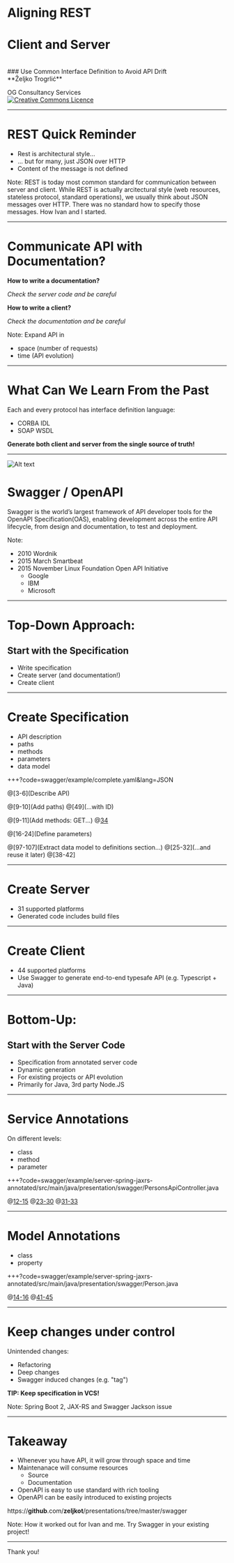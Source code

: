 # Aligning REST
# Client and Server
<BR>
### Use Common Interface Definition to Avoid API Drift

<BR>
**Željko Trogrlić**

OG Consultancy Services
<BR>
<a rel="license" href="http://creativecommons.org/licenses/by/4.0/"><img alt="Creative Commons Licence" style="border-width:0" src="https://i.creativecommons.org/l/by/4.0/88x31.png" /></a>

---

# REST Quick Reminder

* Rest is architectural style...
* ... but for many, just JSON over HTTP
* Content of the message is not defined

Note:
REST is today most common standard for communication between server and client.
While REST is actually arcitectural style (web resources, stateless protocol, standard operations),
we usually think about JSON messages over HTTP.
There was no standard how to specify those messages.
How Ivan and I started.

---

# Communicate API with Documentation?

**How to write a documentation?**

_Check the server code and be careful_

**How to write a client?**       

_Check the documentation and be careful_

Note:
Expand API in
* space (number of requests)
* time (API evolution)

---

# What Can We Learn From the Past
Each and every protocol has interface definition language:
* CORBA IDL
* SOAP WSDL

**Generate both client and server from the single source of truth!**

---

![Alt text](http://github.com/OAI/OpenAPI-Style-Guide/raw/master/graphics/bitmap/OpenAPI_Logo_Pantone.png "Logo")
# Swagger / OpenAPI
Swagger is the world’s largest framework of API developer tools 
for the OpenAPI Specification(OAS),
enabling development across the entire API lifecycle,
from design and documentation, to test and deployment.

Note:
* 2010 Wordnik
* 2015 March Smartbeat
* 2015 November Linux Foundation Open API Initiative
  * Google
  * IBM
  * Microsoft

---

# Top-Down Approach:
## Start with the Specification

* Write specification
* Create server (and documentation!)
* Create client

---

# Create Specification

* API description
* paths
* methods
* parameters
* data model

+++?code=swagger/example/complete.yaml&lang=JSON

@[3-6](Describe API)

@[9-10](Add paths)
@[49](...with ID)

@[9-11](Add methods: GET...)
@[34](...POST)

@[16-24](Define parameters)

@[97-107](Extract data model to definitions section...)
@[25-32](...and reuse it later)
@[38-42]

---

# Create Server
* 31 supported platforms
* Generated code includes build files

---

# Create Client
* 44 supported platforms
* Use Swagger to generate end-to-end typesafe API (e.g. Typescript + Java)

---

# Bottom-Up:
## Start with the Server Code

* Specification from annotated server code
* Dynamic generation
* For existing projects or API evolution
* Primarily for Java, 3rd party Node.JS

---

# Service Annotations

On different levels:
* class
* method
* parameter

+++?code=swagger/example/server-spring-jaxrs-annotated/src/main/java/presentation/swagger/PersonsApiController.java

@[12-15](Class)
@[23-30](Method)
@[31-33](Parameters)

---

# Model Annotations

* class
* property

+++?code=swagger/example/server-spring-jaxrs-annotated/src/main/java/presentation/swagger/Person.java

@[14-16](Class)
@[41-45](Property)

---

# Keep changes under control
Unintended changes:
* Refactoring
* Deep changes
* Swagger induced changes (e.g. "tag")

**TIP: Keep specification in VCS!**

Note:
Spring Boot 2, JAX-RS and Swagger Jackson issue

---

# Takeaway
* Whenever you have API, it will grow through space and time
* Maintenanace will consume resources
  * Source
  * Documentation
* OpenAPI is easy to use standard with rich tooling
* OpenAPI can be easily introduced to existing projects

https://**github**.com/**zeljkot**/presentations/tree/master/swagger

Note:
How it worked out for Ivan and me.
Try Swagger in your existing project!

---
<!-- .slide: class="center" -->

Thank you!

